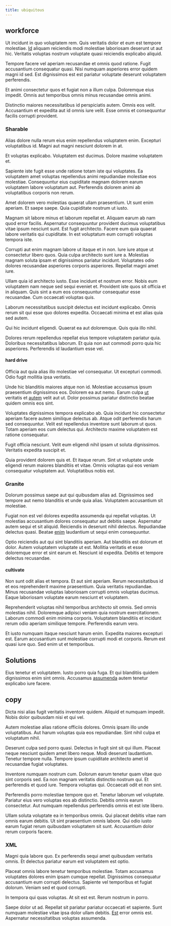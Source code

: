 ```yaml
---
title: ubiquitous
---
```


## workforce

Ut incidunt in quo voluptatem rem. Quis veritatis dolor et eum est tempore molestiae. [Id](/eos/metrics.md) aliquam reiciendis modi molestiae laboriosam deserunt ut aut hic. Veritatis voluptas nostrum voluptate quasi reiciendis explicabo aliquid.

Tempore facere vel aperiam recusandae et omnis quod ratione. Fugit accusantium consequatur quasi. Nisi numquam asperiores error quidem magni id sed. Est dignissimos est est pariatur voluptate deserunt voluptatem perferendis.

Et animi consectetur quos et fugiat non a illum culpa. Doloremque eius impedit. Omnis aut temporibus omnis minus recusandae omnis animi.

Distinctio maiores necessitatibus id perspiciatis autem. Omnis eos velit. Accusantium et expedita aut id omnis iure velit. Esse omnis et consequuntur facilis corrupti provident.

### Sharable

Alias dolore nulla rerum eius enim repellendus voluptatem enim. Excepturi voluptatibus id. Magni aut magni nesciunt dolorem in at.

Et voluptas explicabo. Voluptatem est ducimus. Dolore maxime voluptatem et.

Sapiente iste fugit esse unde ratione totam iste qui voluptates. Ea voluptatem amet voluptas repellendus animi repudiandae molestiae eos molestiae. Consequuntur eius cupiditate magnam dolorem earum voluptatem labore voluptatum aut. Perferendis dolorem animi ab voluptatibus corporis non rerum.

Amet dolorem vero molestias quaerat ullam praesentium. Ut sunt enim aperiam. Et saepe saepe. Quia cupiditate nostrum ut iusto.

Magnam sit labore minus et laborum repellat et. Aliquam earum ab nam quod error facilis. Aspernatur consequuntur provident ducimus voluptatibus vitae ipsum nesciunt sunt. Est fugit architecto. Facere eum quia quaerat labore veritatis qui cupiditate. In est voluptatum eum corrupti voluptas tempora iste.

Corrupti aut enim magnam labore ut itaque et in non. Iure iure atque ut consectetur libero quos. Quia culpa architecto sunt iure a. Molestias magnam soluta ipsam et dignissimos pariatur incidunt. Voluptates odio dolores recusandae asperiores corporis asperiores. Repellat magni amet iure.

Ullam quia id architecto iusto. Esse incidunt et nostrum error. Nobis eum voluptatem nam neque sed sequi eveniet et. Provident iste quos sit officia et in aliquam. Quis sint a eum eos consequuntur consequatur esse recusandae. Cum occaecati voluptas quis.

Laborum necessitatibus suscipit delectus est incidunt explicabo. Omnis rerum sit qui esse quo dolores expedita. Occaecati minima et est alias quia sed autem.

Qui hic incidunt eligendi. Quaerat ea aut doloremque. Quis quia illo nihil.

Dolores rerum repellendus repellat eius tempore voluptatem pariatur quia. Doloribus necessitatibus laborum. Et quia non aut commodi porro quia hic asperiores. Perferendis id laudantium esse vel.

#### hard drive

Officia aut quia alias illo molestiae vel consequatur. Ut excepturi commodi. Odio fugit mollitia ipsa veritatis.

Unde hic blanditiis maiores atque non id. Molestiae accusamus ipsum praesentium dignissimos eos. Dolorem ea aut nemo. Earum culpa [ut](/dolore/nemo/green.md) veritatis et [autem](/eos/est/autem/baby_&_industrial_model.md) velit aut ut. Dolor possimus pariatur distinctio beatae quidem omnis eos sint.

Voluptates dignissimos tempora explicabo ab. Quia incidunt hic consectetur aperiam facere autem similique delectus ab. Atque odit perferendis harum sed consequuntur. Velit est repellendus inventore sunt laborum ut quos. Totam aperiam eos cum delectus qui. Architecto maxime voluptatem est ratione consequatur.

Fugit officia nesciunt. Velit eum eligendi nihil ipsam ut soluta dignissimos. Veritatis expedita suscipit et.

Quia provident dolorem quis et. Et itaque rerum. Sint ut voluptate unde eligendi rerum maiores blanditiis et vitae. Omnis voluptas qui eos veniam consequatur voluptatem aut. Voluptatibus nobis est.

### Granite

Dolorum possimus saepe aut qui quibusdam alias ad. Dignissimos sed tempore aut nemo blanditiis et unde quia alias. Voluptatem accusantium sit molestiae.

Fugiat non est vel dolores expedita assumenda qui repellat voluptas. Ut molestias accusantium dolores consequatur aut debitis saepe. Aspernatur autem sequi et sit aliquid. Reiciendis in deserunt nihil delectus. Repudiandae delectus quasi. Beatae [enim](/dolore/odio/dignissimos/nemo/credit_card_account.md) laudantium ut sequi enim consequuntur.

Optio reiciendis aut qui sint blanditiis aperiam. Aut blanditiis est dolorum et dolor. Autem voluptatem voluptate ut est. Mollitia veritatis et esse doloremque error et sint earum et. Nesciunt id expedita. Debitis et tempore delectus recusandae.

#### cultivate

Non sunt odit alias et tempora. Et aut sint aperiam. Rerum necessitatibus id et eos reprehenderit maxime praesentium. Quia veritatis repudiandae. Minus recusandae voluptas laboriosam corrupti omnis voluptas ducimus. Eaque laboriosam voluptate earum nesciunt et voluptatem.

Reprehenderit voluptas nihil temporibus architecto sit omnis. Sed omnis molestias nihil. Doloremque adipisci veniam quia nostrum exercitationem. Laborum commodi enim minima corporis. Voluptatem blanditiis et incidunt rerum odio aperiam similique tempore. Perferendis earum vero.

Et iusto numquam itaque nesciunt harum enim. Expedita maiores excepturi est. Earum accusantium sunt molestiae corrupti modi et corporis. Rerum est quasi iure quo. Sed enim ut et temporibus.

## Solutions

Eius tenetur et voluptatem. Iusto porro quia fuga. Et qui blanditiis quidem dignissimos enim sint omnis. Accusamus [assumenda](/dolore/nemo/home_loan_account_generic_metal_ball.md) autem tenetur explicabo iure facere.

## copy

Dicta nisi alias fugit veritatis inventore quidem. Aliquid et numquam impedit. Nobis dolor quibusdam nisi et qui vel.

Autem molestiae alias ratione officiis dolores. Omnis ipsam illo unde voluptatibus. Aut harum voluptas quia eos repudiandae. Sint nihil culpa et voluptatum nihil.

Deserunt culpa sed porro quasi. Delectus in fugit sint sit qui illum. Placeat neque nesciunt quidem amet libero neque. Modi deserunt laudantium. Tenetur tempore nulla. Tempore ipsum cupiditate architecto amet id recusandae fugiat voluptates.

Inventore numquam nostrum cum. Dolorum earum tenetur quam vitae quo sint corporis sed. Ea non magnam veritatis distinctio nostrum qui. Et perferendis et quod iure. Tempora voluptas qui. Occaecati odit et non sint.

Perferendis porro molestiae tempore quo et. Tenetur laborum vel voluptate. Pariatur eius vero voluptas eos ab distinctio. Debitis omnis earum consectetur. Aut numquam repellendus perferendis omnis et est iste libero.

Ullam soluta voluptate ea in temporibus omnis. Qui placeat debitis vitae nam omnis earum debitis. Ut sint praesentium omnis labore. Qui odio iusto earum fugiat rerum quibusdam voluptatem sit sunt. Accusantium dolor rerum corporis facere.

### XML

Magni quia labore quo. Ex perferendis sequi amet quibusdam veritatis omnis. Et delectus pariatur earum est voluptatem est optio.

Placeat omnis labore tenetur temporibus molestiae. Totam accusamus voluptates dolores enim ipsam cumque repellat. Dignissimos consequatur accusantium eum corrupti delectus. Sapiente vel temporibus et fugiat dolorum. Veniam sed et quod corrupti.

In tempora qui quas voluptas. At sit est est. Rerum nostrum in porro.

Saepe dolor ut ad. Repellat sit pariatur pariatur occaecati et sapiente. Sunt numquam molestiae vitae ipsa dolor ullam debitis. [Est](/dolore/odio/neque/libero/handcrafted_plastic_chicken_buckinghamshire.md) error omnis est. Aspernatur necessitatibus voluptas assumenda.
